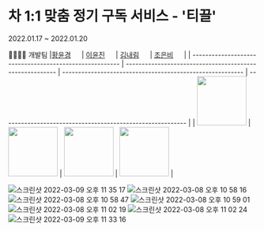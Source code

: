 # 차 1:1 맞춤 정기 구독 서비스 - '티끌'
2022.01.17 ~ 2022.01.20

👩‍💻👨‍💻 개발팀
|[황윤경](https://github.com/yunkyung-Hwang) <img src="https://noticon-static.tammolo.com/dgggcrkxq/image/upload/v1582581609/noticon/cczbpahp5od6voerbvwr.svg" width="14px;"/> | [이윤진](https://github.com/profitjean) <img src="https://avatars.githubusercontent.com/u/59593223?v=4" width="14px;"/> | [김내림](https://github.com/naerim) <img src="https://avatars.githubusercontent.com/u/61643122?v=4" width="14px;"/> | [조은비](https://github.com/eunbicho) <img src="https://avatars.githubusercontent.com/u/36323800?v=4" width="14px;"/> | 
| ------------------------------------------------------- | -------------------------------------------------------- | --------------------------------------------------------- | ---------------------------------------------------------- |
| <img src="https://github.com/yunkyung-Hwang.png" width="100"> | <img src="https://github.com/profitjean.png" width="100">  | <img src="https://github.com/naerim.png" width="100"> | <img src="https://github.com/eunbicho" width="100"> |


![스크린샷 2022-03-09 오후 11 35 17](https://user-images.githubusercontent.com/61379671/157463164-d44a01e8-526c-4c3e-8843-4bf7329788df.png)
![스크린샷 2022-03-08 오후 10 58 16](https://user-images.githubusercontent.com/61379671/157462193-16ca13a2-bc9e-4aff-947a-b24a8229dc0a.png)
![스크린샷 2022-03-08 오후 10 58 47](https://user-images.githubusercontent.com/61379671/157462210-b572ba0c-cac5-4c5b-84a9-091c58b19a01.png)
![스크린샷 2022-03-08 오후 10 59 01](https://user-images.githubusercontent.com/61379671/157462246-fb932dd7-494c-48e6-94ca-5571f20ad76c.png)
![스크린샷 2022-03-08 오후 11 02 19](https://user-images.githubusercontent.com/61379671/157462291-e7eea273-c8e9-4b14-8cb1-19176ad28ad4.png)
![스크린샷 2022-03-08 오후 11 02 24](https://user-images.githubusercontent.com/61379671/157462317-ed80d09d-1a44-4a82-adfc-d4bae50bc954.png)
![스크린샷 2022-03-09 오후 11 33 16](https://user-images.githubusercontent.com/61379671/157462485-5eb4324a-6049-49a7-a3dc-97684a06b083.png)
